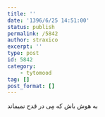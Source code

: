 ```yaml
---
title: ''
date: '1396/6/25 14:51:00'
status: publish
permalink: /5842
author: straxico
excerpt: ''
type: post
id: 5842
category:
    - tytomood
tag: []
post_format: []
---
```

به هوش باش که مِی در قدح نمیماند